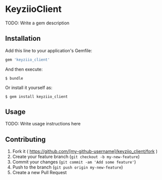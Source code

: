 # KeyziioClient

TODO: Write a gem description

## Installation

Add this line to your application's Gemfile:

```ruby
gem 'keyziio_client'
```

And then execute:

    $ bundle

Or install it yourself as:

    $ gem install keyziio_client

## Usage

TODO: Write usage instructions here

## Contributing

1. Fork it ( https://github.com/[my-github-username]/keyziio_client/fork )
2. Create your feature branch (`git checkout -b my-new-feature`)
3. Commit your changes (`git commit -am 'Add some feature'`)
4. Push to the branch (`git push origin my-new-feature`)
5. Create a new Pull Request
